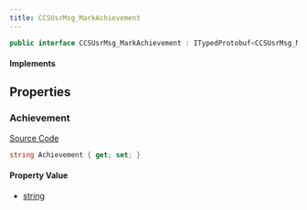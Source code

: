 ```yaml
---
title: CCSUsrMsg_MarkAchievement
---
```


```csharp
public interface CCSUsrMsg_MarkAchievement : ITypedProtobuf<CCSUsrMsg_MarkAchievement>, INativeHandle, INetMessage<CCSUsrMsg_MarkAchievement>, IDisposable
```

#### Implements

## Properties

### Achievement

[Source Code](https://github.com/swiftly-solution/swiftlys2/blob/main/managed/src/SwiftlyS2.Generated/Protobufs/Interfaces/CCSUsrMsg_MarkAchievement.cs#L18)

```csharp
string Achievement { get; set; }
```

#### Property Value

- [string](https://learn.microsoft.com/dotnet/api/system.string)

